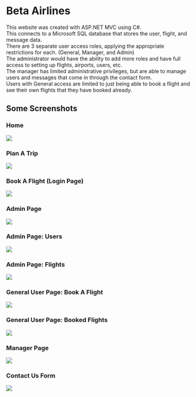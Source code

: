 <h1>Beta Airlines</h1>
This website was created with ASP.NET MVC using C#. <br>
This connects to a Microsoft SQL database that stores the user, flight, and message data.<br>
There are 3 separate user access roles, applying the appropriate restrictions for each. (General, Manager, and Admin)<br>
The administrator would have the ability to add more roles and have full access to setting up flights, airports, users, etc.<br>
The manager has limited administrative privileges, but are able to manage users and messages that come in through the contact form. <br>
Users with General access are limited to just being able to book a flight and see their own flights that they have booked already. <br>
<h2>Some Screenshots</h2>
<h3>Home</h3>
<img src="Screenshots/BetaAirlinesMVC_01_Home.jpg">
<h3>Plan A Trip</h3>
<img src="Screenshots/BetaAirlinesMVC_02_Plan.jpg">
<h3>Book A Flight (Login Page)</h3>
<img src="Screenshots/BetaAirlinesMVC_03_BookFlight_Login.jpg">
<h3>Admin Page</h3>
<img src="Screenshots/BetaAirlinesMVC_04_Admin.jpg">
<h3>Admin Page: Users</h3>
<img src="Screenshots/BetaAirlinesMVC_05_Admin_Users.jpg">
<h3>Admin Page: Flights</h3>
<img src="Screenshots/BetaAirlinesMVC_06_Admin_Flights.jpg">
<h3>General User Page: Book A Flight</h3>
<img src="Screenshots/BetaAirlinesMVC_07_User_BookAFlight.jpg">
<h3>General User Page: Booked Flights</h3>
<img src="Screenshots/BetaAirlinesMVC_08_User_BookedFlights.jpg">
<h3>Manager Page</h3>
<img src="Screenshots/BetaAirlinesMVC_09_Manager.jpg">
<h3>Contact Us Form</h3>
<img src="Screenshots/BetaAirlinesMVC_10_Contact.jpg">
